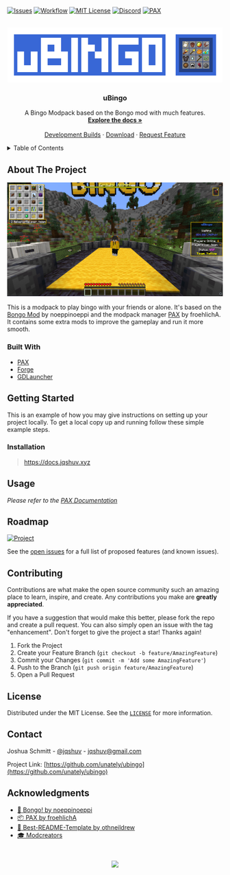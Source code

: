 
<div id="top"></div>

[![Issues][issues-shield]][issues-url]
[![Workflow][workflow-shield]][workflow-url]
[![MIT License][license-shield]][license-url]
[![Discord][discord-shield]][discord-url]
[![PAX][pax-shield]][pax-url]



<!-- PROJECT LOGO -->
<br />
<div align="center">
    <img src=".github/images/ubingo-banner.gif" alt="Logo" width="512" height="128">

<h3 align="center">uBingo</h3>

  <p align="center">
    A Bingo Modpack based on the Bongo mod with much features.
    <br />
    <a href="https://docs.unately.com/"><strong>Explore the docs »</strong></a>
    <br />
    <br />
    <a href="https://github.com/Unately/uBingo/actions/workflows/devbuild.yml?query=is%3Asuccess">Development Builds</a>
    ·
    <a href="https://github.com/Unately/uBingo/releases/latest">Download</a>
    ·
    <a href="https://github.com/Unately/uBingo/issues">Request Feature</a>
  </p>
</div>



<!-- TABLE OF CONTENTS -->
<details>
  <summary>Table of Contents</summary>
  <ol>
    <li>
      <a href="#about-the-project">About The Project</a>
      <ul>
        <li><a href="#built-with">Built With</a></li>
      </ul>
    </li>
    <li>
      <a href="#getting-started">Getting Started</a>
      <ul>
        <li><a href="#installation">Installation</a></li>
      </ul>
    </li>
    <li><a href="#usage">Usage</a></li>
    <li><a href="#roadmap">Roadmap</a></li>
    <li><a href="#contributing">Contributing</a></li>
    <li><a href="#license">License</a></li>
    <li><a href="#contact">Contact</a></li>
    <li><a href="#acknowledgments">Acknowledgments</a></li>
  </ol>
</details>



<!-- ABOUT THE PROJECT -->
## About The Project

[![Screenshot][product-screenshot]](https://cdn.jqshuv.xyz/screenshot.png)

This is a modpack to play bingo with your friends or alone. It's based on the [Bongo Mod][bongo-link] by noeppinoeppi and the modpack manager [PAX][pax-link] by froehlichA. It contains some extra mods to improve the gameplay and run it more smooth.



### Built With

* [PAX](https://github.com/froehlichA/pax/)
* [Forge](https://forums.minecraftforge.net/)
* [GDLauncher](https://gdevs.io/)



<!-- GETTING STARTED -->
## Getting Started

This is an example of how you may give instructions on setting up your project locally.
To get a local copy up and running follow these simple example steps.


### Installation

> https://docs.jqshuv.xyz
<!-- #### Using GDLauncher (Recommended) -->



<!-- USAGE EXAMPLES -->
## Usage

_Please refer to the [PAX Documentation](https://github.com/froehlichA/pax/wiki)_


<!-- ## Visual Studio Code Features -->


<!-- ROADMAP -->
## Roadmap

[![Project][project-shield]][project-url]

See the [open issues](https://github.com/unately/ubingo/issues) for a full list of proposed features (and known issues).



<!-- CONTRIBUTING -->
## Contributing

Contributions are what make the open source community such an amazing place to learn, inspire, and create. Any contributions you make are **greatly appreciated**.

If you have a suggestion that would make this better, please fork the repo and create a pull request. You can also simply open an issue with the tag "enhancement".
Don't forget to give the project a star! Thanks again!

1. Fork the Project
2. Create your Feature Branch (`git checkout -b feature/AmazingFeature`)
3. Commit your Changes (`git commit -m 'Add some AmazingFeature'`)
4. Push to the Branch (`git push origin feature/AmazingFeature`)
5. Open a Pull Request




<!-- LICENSE -->
## License

Distributed under the MIT License. See the [`LICENSE`](https://github.com/Unately/uBingo/blob/master/LICENSE.txt) for more information.




<!-- CONTACT -->
## Contact

Joshua Schmitt - [@jqshuv](https://twitter.com/jqshuv) - jqshuv@gmail.com

Project Link: [https://github.com/unately/ubingo](https://github.com/unately/ubingo)



<!-- #### Option 1: Using VisualStudioCode (Recommended)

1. Download [git](https://git-scm.com/) and install it.
2. Clone the repo
   ```sh
   git clone https://github.com/unately/ubingo.git
   ```
3. Open the folder with [Visual Studio Code](https://code.visualstudio.com/).
4. Click on ``Terminal > Run Task > Setup/Downlaod PAX``.

#### Option 2: Using PAX releases (***NOT*** Recommended)

1. Download [git](https://git-scm.com/) and install it.
2. Clone the repo.
   ```sh
   git clone https://github.com/unately/ubingo.git
   ```
3. Go to the [latest PAX release](https://github.com/froehlichA/pax/releases/latest).
4. Download the file ``pax`` for linux and the file ``pax-windows.zip`` for windows.
   * Windows:
      1. Open the downloaded zip archive ``pax-windows.zip``.
      2. Extract the files into the ``ubingo`` folder.
   * Linux:
      1. Put the downloaded ``pax`` file into the ``ubingo`` -->


<!-- ACKNOWLEDGMENTS -->
## Acknowledgments

* [👑 Bongo! by noeppinoeppi][bongo-link]
* [📦 PAX by froehlichA][pax-link]
* [📰 Best-README-Template by othneildrew](https://github.com/othneildrew/Best-README-Template)
* [🎓 Modcreators](https://github.com/Unately/uBingo/blob/master/modlist.md)

<br>
<p align="center">
  <a href="https://zap-hosting.com/jqshuv3">
  <img src="https://zap-hosting.com/interface/download/images.php?type=affiliate&id=197035" />
</p>


<!-- <p align="right">(<a href="#top">back to top</a>)</p> -->

<!-- MARKDOWN LINKS & IMAGES -->
<!-- https://www.markdownguide.org/basic-syntax/#reference-style-links -->
[issues-shield]: https://img.shields.io/github/issues/Unately/uBingo.svg?style=for-the-badge
[issues-url]: https://github.com/Unately/uBingo/issues

[workflow-shield]: https://img.shields.io/github/workflow/status/unately/ubingo/main?style=for-the-badge
[workflow-url]: https://github.com/Unately/uBingo/actions

[license-shield]: https://img.shields.io/github/license/Unately/uBingo.svg?style=for-the-badge
[license-url]: https://github.com/Unately/uBingo/blob/master/LICENSE

[product-screenshot]: .github/images/screenshot.png

[discord-shield]: https://img.shields.io/discord/903750807957147718?style=for-the-badge
[discord-url]: https://dsc.gg/jqshuv

[pax-shield]: https://img.shields.io/github/v/release/froehlichA/pax?label=PAX%20%F0%9F%93%A6&style=for-the-badge
[pax-url]: https://github.com/froehlichA/pax

[project-shield]: https://img.shields.io/badge/Project-%F0%9F%93%91%20ToDo-red?style=for-the-badge&logo=github
[project-url]: https://github.com/Unately/uBingo/issues

[bongo-link]: https://www.curseforge.com/minecraft/mc-mods/bongo

[pax-link]: https://github.com/froehlichA/pax
